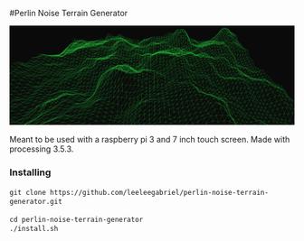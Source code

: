 #Perlin Noise Terrain Generator

![Terrain](docs/demo.png)

Meant to be used with a raspberry pi 3 and 7 inch touch screen.
Made with processing 3.5.3.

### Installing

```
git clone https://github.com/leeleegabriel/perlin-noise-terrain-generator.git

cd perlin-noise-terrain-generator
./install.sh
```
